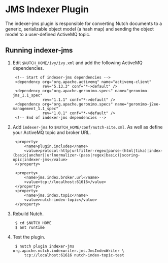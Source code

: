 # JMS Indexer Plugin

The indexer-jms plugin is responsible for converting Nutch documents to a generic, serializable object model
(a hash map) and sending the object model to a user-defined ActiveMQ topic.

## Running indexer-jms

1. Edit `$NUTCH_HOME/ivy/ivy.xml` and add the following ActiveMQ dependencies.


        <!-- Start of indexer-jms dependencies -->
        <dependency org="org.apache.activemq" name="activemq-client"
                    rev="5.13.3" conf="*->default" />
        <dependency org="org.apache.geronimo.specs" name="geronimo-jms_1.1_spec"
                    rev="1.1.1" conf="*->default" />
        <dependency org="org.apache.geronimo.specs" name="geronimo-j2ee-management_1.1_spec"
                    rev="1.0.1" conf="*->default" />
        <!-- End of indexer-jms dependencies -->

2. Add `indexer-jms` to `$NUTCH_HOME/conf/nutch-site.xml`. As well as define your ActiveMQ topic and broker URL.


        <property>
            <name>plugin.includes</name>
            <value>protocol-http|urlfilter-regex|parse-(html|tika)|index-(basic|anchor)|urlnormalizer-(pass|regex|basic)|scoring-opic|indexer-jms</value>
        </property>

        <property>
            <name>jms.index.broker.url</name>
            <value>tcp://localhost:61616</value>
        </property>
        <property>
            <name>jms.index.topic</name>
            <value>nutch-index-topic</value>
        </property>


3. Rebuild Nutch.


        $ cd $NUTCH_HOME
        $ ant runtime

4. Test the plugin.


        $ nutch plugin indexer-jms org.apache.nutch.indexwriter.jms.JmsIndexWriter \
            tcp://localhost:61616 nutch-index-topic-test